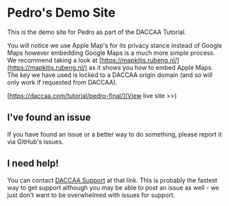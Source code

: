 # Pedro's Demo Site
This is the demo site for Pedro as part of the DACCAA Tutorial. 

You will notice we use Apple Map's for its privacy stance instead of Google Maps however embedding Google Maps is a much more simple process. We recommend taking a look at [https://mapkitjs.rubeng.nl/](https://mapkitjs.rubeng.nl/) as it shows you how to embed Apple Maps. The key we have used is locked to a DACCAA origin domain (and so will only work if requested from DACCAA).

[https://daccaa.com/tutorial/pedro-final/](View live site >>)

## I've found an issue
If you have found an issue or a better way to do something, please report it via GitHub's issues.

## I need help!
You can contact [DACCAA Support](https://daccaa.com/support) at that link. This is probably the fastest way to get support although you may be able to post an issue as well - we just don't want to be overwhelmed with issues for support.
